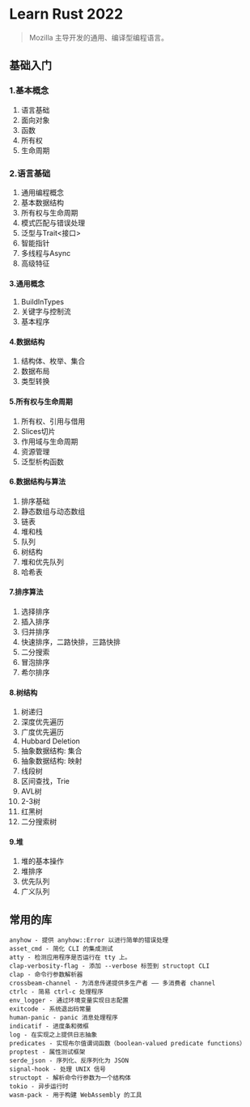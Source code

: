 # Learn Rust 2022

> Mozilla 主导开发的通用、编译型编程语言。

## 基础入门
### 1.基本概念

1. 语言基础
2. 面向对象
3. 函数
4. 所有权
5. 生命周期

### 2.语言基础

1. 通用编程概念
2. 基本数据结构
3. 所有权与生命周期
4. 模式匹配与错误处理
5. 泛型与Trait<接口>
6. 智能指针
7. 多线程与Async
8. 高级特征

#### 3.通用概念

1. BuildInTypes
2. 关键字与控制流
3. 基本程序

#### 4.数据结构

1. 结构体、枚举、集合
2. 数据布局
3. 类型转换

#### 5.所有权与生命周期

1. 所有权、引用与借用
2. Slices切片
3. 作用域与生命周期
4. 资源管理
5. 泛型析构函数

#### 6.数据结构与算法

1. 排序基础
2. 静态数组与动态数组
3. 链表
4. 堆和栈
5. 队列
6. 树结构
7. 堆<Heap>和优先队列
8. 哈希表

#### 7.排序算法

1. 选择排序
2. 插入排序
3. 归并排序
4. 快速排序，二路快排，三路快排
5. 二分搜索
6. 冒泡排序
7. 希尔排序

#### 8.树结构

1. 树递归
2. 深度优先遍历
3. 广度优先遍历
4. Hubbard Deletion
5. 抽象数据结构: 集合
6. 抽象数据结构: 映射
7. 线段树
8. 区间查找，Trie
9. AVL树
10. 2-3树
11. 红黑树
12. 二分搜索树

#### 9.堆

1. 堆的基本操作
2. 堆排序
3. 优先队列
4. 广义队列

## 常用的库

```text
anyhow - 提供 anyhow::Error 以进行简单的错误处理
asset_cmd - 简化 CLI 的集成测试
atty - 检测应用程序是否运行在 tty 上。
clap-verbosity-flag - 添加 --verbose 标签到 structopt CLI
clap - 命令行参数解析器
crossbeam-channel - 为消息传递提供多生产者 —— 多消费者 channel
ctrlc - 简易 ctrl-c 处理程序
env_logger - 通过环境变量实现日志配置
exitcode - 系统退出码常量
human-panic - panic 消息处理程序
indicatif - 进度条和微框
log - 在实现之上提供日志抽象
predicates - 实现布尔值谓词函数（boolean-valued predicate functions）
proptest - 属性测试框架
serde_json - 序列化、反序列化为 JSON
signal-hook - 处理 UNIX 信号
structopt - 解析命令行参数为一个结构体
tokio - 异步运行时
wasm-pack - 用于构建 WebAssembly 的工具
```
